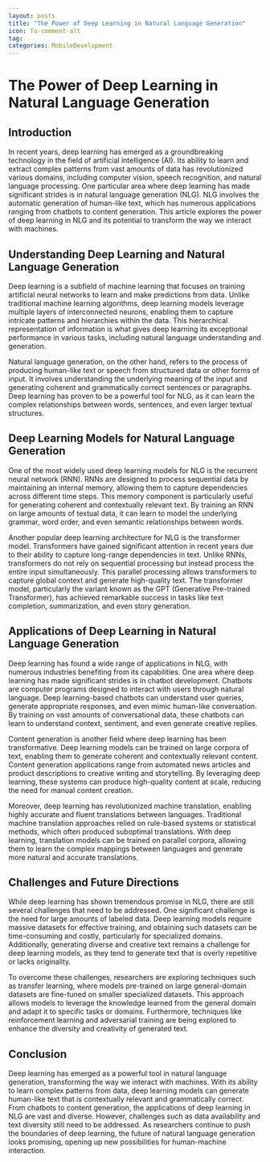 ```yaml
---
layout: posts
title: "The Power of Deep Learning in Natural Language Generation"
icon: fa-comment-alt
tag:      
categories: MobileDevelopment
---
```



# The Power of Deep Learning in Natural Language Generation

## Introduction

In recent years, deep learning has emerged as a groundbreaking technology in the field of artificial intelligence (AI). Its ability to learn and extract complex patterns from vast amounts of data has revolutionized various domains, including computer vision, speech recognition, and natural language processing. One particular area where deep learning has made significant strides is in natural language generation (NLG). NLG involves the automatic generation of human-like text, which has numerous applications ranging from chatbots to content generation. This article explores the power of deep learning in NLG and its potential to transform the way we interact with machines.

## Understanding Deep Learning and Natural Language Generation

Deep learning is a subfield of machine learning that focuses on training artificial neural networks to learn and make predictions from data. Unlike traditional machine learning algorithms, deep learning models leverage multiple layers of interconnected neurons, enabling them to capture intricate patterns and hierarchies within the data. This hierarchical representation of information is what gives deep learning its exceptional performance in various tasks, including natural language understanding and generation.

Natural language generation, on the other hand, refers to the process of producing human-like text or speech from structured data or other forms of input. It involves understanding the underlying meaning of the input and generating coherent and grammatically correct sentences or paragraphs. Deep learning has proven to be a powerful tool for NLG, as it can learn the complex relationships between words, sentences, and even larger textual structures.

## Deep Learning Models for Natural Language Generation

One of the most widely used deep learning models for NLG is the recurrent neural network (RNN). RNNs are designed to process sequential data by maintaining an internal memory, allowing them to capture dependencies across different time steps. This memory component is particularly useful for generating coherent and contextually relevant text. By training an RNN on large amounts of textual data, it can learn to model the underlying grammar, word order, and even semantic relationships between words.

Another popular deep learning architecture for NLG is the transformer model. Transformers have gained significant attention in recent years due to their ability to capture long-range dependencies in text. Unlike RNNs, transformers do not rely on sequential processing but instead process the entire input simultaneously. This parallel processing allows transformers to capture global context and generate high-quality text. The transformer model, particularly the variant known as the GPT (Generative Pre-trained Transformer), has achieved remarkable success in tasks like text completion, summarization, and even story generation.

## Applications of Deep Learning in Natural Language Generation

Deep learning has found a wide range of applications in NLG, with numerous industries benefiting from its capabilities. One area where deep learning has made significant strides is in chatbot development. Chatbots are computer programs designed to interact with users through natural language. Deep learning-based chatbots can understand user queries, generate appropriate responses, and even mimic human-like conversation. By training on vast amounts of conversational data, these chatbots can learn to understand context, sentiment, and even generate creative replies.

Content generation is another field where deep learning has been transformative. Deep learning models can be trained on large corpora of text, enabling them to generate coherent and contextually relevant content. Content generation applications range from automated news articles and product descriptions to creative writing and storytelling. By leveraging deep learning, these systems can produce high-quality content at scale, reducing the need for manual content creation.

Moreover, deep learning has revolutionized machine translation, enabling highly accurate and fluent translations between languages. Traditional machine translation approaches relied on rule-based systems or statistical methods, which often produced suboptimal translations. With deep learning, translation models can be trained on parallel corpora, allowing them to learn the complex mappings between languages and generate more natural and accurate translations.

## Challenges and Future Directions

While deep learning has shown tremendous promise in NLG, there are still several challenges that need to be addressed. One significant challenge is the need for large amounts of labeled data. Deep learning models require massive datasets for effective training, and obtaining such datasets can be time-consuming and costly, particularly for specialized domains. Additionally, generating diverse and creative text remains a challenge for deep learning models, as they tend to generate text that is overly repetitive or lacks originality.

To overcome these challenges, researchers are exploring techniques such as transfer learning, where models pre-trained on large general-domain datasets are fine-tuned on smaller specialized datasets. This approach allows models to leverage the knowledge learned from the general domain and adapt it to specific tasks or domains. Furthermore, techniques like reinforcement learning and adversarial training are being explored to enhance the diversity and creativity of generated text.

## Conclusion

Deep learning has emerged as a powerful tool in natural language generation, transforming the way we interact with machines. With its ability to learn complex patterns from data, deep learning models can generate human-like text that is contextually relevant and grammatically correct. From chatbots to content generation, the applications of deep learning in NLG are vast and diverse. However, challenges such as data availability and text diversity still need to be addressed. As researchers continue to push the boundaries of deep learning, the future of natural language generation looks promising, opening up new possibilities for human-machine interaction.